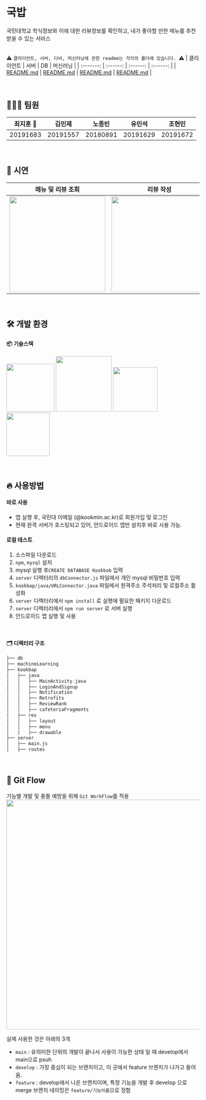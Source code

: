 # 국밥

국민대학교 학식정보와 이에 대한 리뷰정보를 확인하고, 내가 좋아할 만한 메뉴를 추천받을 수 있는 서비스
<br>
<br>

⚠️ `클라이언트, 서버, 디비, 머신러닝에 관한 readme는 각각의 폴더에 있습니다. `⚠️
| 클라이언트 | 서버 | DB | 머신러닝 |
| :-------: | :------: | :------: | :------: |
| [README.md](https://github.com/ji-hunc/kookbap/tree/main/kookbap) | [README.md](https://github.com/ji-hunc/kookbap/tree/main/server) | [README.md](https://github.com/ji-hunc/kookbap/tree/main/db) | [README.md](https://github.com/ji-hunc/kookbap/tree/main/machineLearning) |

</br>

## 👩🏻‍💻 팀원

| 최지훈 👑 |  김민제  |  노종빈  |  유민석  |  조현민  |
| :-------: | :------: | :------: | :------: | :------: |
| 20191683  | 20191557 | 20180891 | 20191629 | 20191672 |

</br>

## 🎥 시연

| 메뉴 및 리뷰 조회                                                                                                                |                                                            리뷰 작성                                                            | 리뷰 수정 및 삭제                                                                                                                |
| -------------------------------------------------------------------------------------------------------------------------------- | :-----------------------------------------------------------------------------------------------------------------------------: | -------------------------------------------------------------------------------------------------------------------------------- |
| <img src = "https://user-images.githubusercontent.com/52407470/205451046-d8e8c297-a9bb-4eaa-b02b-6eca8237f048.gif" width ="250"> | <img src ="https://user-images.githubusercontent.com/52407470/205479915-a6c603bb-c386-49be-a800-062d1855bd4f.gif" width ="250"> | <img src = "https://user-images.githubusercontent.com/52407470/205480970-d5e462fd-1035-41de-88c9-e374ae5e5cc6.gif" width ="250"> |

</br>

## 🛠 개발 환경

#### 📦 기술스택

<img width="125" src="https://img.shields.io/badge/android%20API-31-brightgreen"> <img width="145" src="https://img.shields.io/badge/android%20SDK-12.0-green"> <img width="116" src="https://img.shields.io/badge/node-18.12.0-yellow"> <img width="113" src="https://img.shields.io/badge/mysql-8.0.31-blue">

</br>

## 🔥 사용방법

#### 바로 사용

-   앱 실행 후, 국민대 이메일 (@kookmin.ac.kr)로 회원가입 및 로그인
-   현재 원격 서버가 호스팅되고 있어, 안드로이드 앱만 설치후 바로 사용 가능.

#### 로컬 테스트

1. 소스파일 다운로드
2. `npm`, `mysql` 설치
3. mysql 실행 후`CREATE DATABASE Kookbob` 입력
4. `server` 디렉터리의 `dbConnector.js` 파일에서 개인 mysql 비밀번호 입력
5. `kookbap/java/URLConnector.java` 파일에서 원격주소 주석처리 및 로컬주소 활성화
6. `server` 디렉터리에서 `npm install` 로 실행에 필요한 패키지 다운로드
7. `server` 디렉터리에서 `npm run server` 로 서버 실행
8. 안드로이드 앱 실행 및 사용

</br>

#### 🗂 디렉터리 구조

```bash
├── db
├── machineLearning
├── kookbap
│   ├── java
│   │   ├── MainActivity.java
│   │   ├── LoginAndSignup
│   │   ├── Notification
│   │   ├── Retrofits
│   │   ├── ReviewRank
│   │   ├── cafeteriaFragments
│   ├── res
│   │   ├── layout
│   │   ├── menu
│   │   ├── drawable
├── server
│   ├── main.js
│   ├── routes

```

</br>

## 🔀 Git Flow

기능별 개발 및 충돌 예방을 위해 `Git WorkFlow`를 적용
<img width="600" src="https://user-images.githubusercontent.com/52407470/205478151-992575f7-3018-473a-83fc-f75dc43495f8.png">

실제 사용한 것은 아래의 3개

-   `main` : 유의미한 단위의 개발이 끝나서 사용이 가능한 상태 일 때 develop에서 main으로 psuh
-   `develop` : 가장 중심이 되는 브랜치이고, 이 곳에서 feature 브랜치가 나가고 들어옴.
-   `feature` : develop에서 나온 브랜치이며, 특정 기능을 개발 후 develop 으로 merge 브랜치 네이밍은 `feature/기능이름`으로 정함
    </br>
